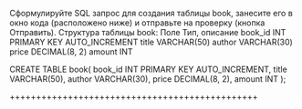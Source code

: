 Сформулируйте SQL запрос для создания таблицы book, занесите  его в окно кода (расположено ниже)  и отправьте на проверку (кнопка Отправить). Структура таблицы book:
Поле 	Тип, описание
book_id 	INT PRIMARY KEY AUTO_INCREMENT
title 	VARCHAR(50)
author 	VARCHAR(30)
price 	DECIMAL(8, 2)
amount 	INT

CREATE TABLE book(
    book_id INT PRIMARY KEY AUTO_INCREMENT, 
    title VARCHAR(50), 
    author VARCHAR(30), 
    price DECIMAL(8, 2), 
    amount INT
);

+++++++++++++++++++++++++++++++++++++++++++++++